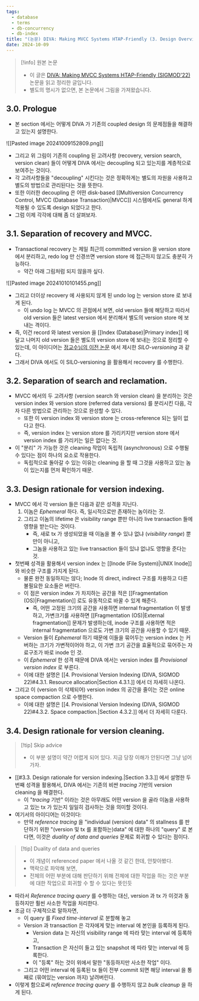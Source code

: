 ```yaml
---
tags:
  - database
  - terms
  - db-concurrency
  - db-index
title: "(논문) DIVA: Making MVCC Systems HTAP-Friendly (3. Design Overview of DIVA)"
date: 2024-10-09
---
```

> [!info] 원본 논문
> - 이 글은 [DIVA: Making MVCC Systems HTAP-Friendly (SIGMOD'22)](https://dl.acm.org/doi/10.1145/3514221.3526135) 논문을 읽고 정리한 글입니다.
> - 별도의 명시가 없으면, 본 논문에서 그림을 가져왔습니다.

## 3.0. Prologue

- 본 section 에서는 어떻게 DIVA 가 기존의 coupled design 의 문제점들을 해결하고 있는지 설명한다.

![[Pasted image 20241009152809.png]]

- 그리고 위 그림이 기존의 coupling 된 고려사항 (recovery, version search, version clean) 들이 어떻게 DIVA 에서는 decoupling 되고 있는지를 계층적으로 보여주는 것이다.
- 각 고려사항들을 "decoupling" 시킨다는 것은 정확하게는 별도의 자원을 사용하고 별도의 방법으로 관리된다는 것을 뜻한다.
- 또한 이러한 decoupling 은 어떤 disk-based [[Multiversion Concurrency Control, MVCC (Database Transaction)|MVCC]] 시스템에서도 general 하게 적용될 수 있도록 design 되었다고 한다.
- 그럼 이제 각각에 대해 좀 더 살펴보자.

## 3.1. Separation of recovery and MVCC.

- Transactional recovery 는 제일 최근의 committed version 을 version store 에서 분리하고, redo log 만 신경쓰면 version store 에 접근하지 않고도 충분히 가능하다.
	- 약간 아래 그림처럼 되지 않을까 싶다.

![[Pasted image 20241010101455.png]]

- 그리고 더이상 recovery 에 사용되지 않게 된 undo log 는 version store 로 보내게 된다.
	- 이 undo log 는 MVCC 의 관점에서 보면, old version 들에 해당하고 따라서 old version 들은 latest version 에서 분리해서 별도의 version store 에 보내는 격이다.
- 즉, 이건 record 와 latest version 을 [[Index (Database)|Primary index]] 에 달고 나머지 old version 들은 별도의 version store 에 보내는 것으로 정리할 수 있는데, 이 아이디어는 [정교수님의 이전 논문](https://dl.acm.org/doi/pdf/10.1145/3318464.3389714) 에서 제시한 *SILO-versioning* 과 같다.
- 그래서 DIVA 에서도 이 SILO-versioning 을 활용해서 recovery 를 수행한다.

## 3.2. Separation of search and reclamation.

- MVCC 에서의 두 고려사항 (version search 와 version clean) 을 분리하는 것은 version index 와 version store (referred data versions) 를 분리시킨 다음, 각자 다른 방법으로 관리하는 것으로 완성할 수 있다.
	- 또한 이 version index 와 version store 는 cross-reference 되는 일이 없다고 한다.
	- 즉, version index 는 version store 를 가리키지만 version store 에서 version index 를 가리키는 일은 없다는 것.
- 이 "분리" 가 가능한 것은 cleaning 작업이 독립적 (asynchronous) 으로 수행될 수 있다는 점이 하나의 요소로 작용한다.
	- 독립적으로 돌아갈 수 있는 이유는 cleaning 을 할 때 그것을 사용하고 있는 놈이 있는지를 먼저 확인하기 때문.

## 3.3. Design rationale for version indexing.

- MVCC 에서 각 version 들은 다음과 같은 성격을 지닌다.
	1) 이놈은 *Ephemeral* 하다. 즉, 일시적으로만 존재하는 놈이라는 것.
	2) 그리고 이놈의 lifetime 은 visibility range 뿐만 아니라 live transaction 들에 영향을 받는다는 것이다.
		- 즉, 새로 tx 가 생성되었을 때 이놈을 볼 수 있냐 없냐 (*visibility range*) 뿐만이 아니고,
		- 그놈을 사용하고 있는 live transaction 들이 있냐 없냐도 영향을 준다는 것.
- 첫번째 성격을 활용해서 version index 는 [[Inode (File System)|UNIX Inode]] 와 비슷한 구조를 가지게 된다.
	- 물론 완전 동일하지는 않다; Inode 의 direct, indirect 구조를 차용하고 다른 불필요한 요소들은 버린다.
	- 이 점은 version index 가 차지하는 공간을 적은 [[Fragmentation (OS)|Fragmentation]] 로도 유동적으로 바꿀 수 있게 해준다.
		- 즉, 어떤 고정된 크기의 공간을 사용하면 internal fragmentation 이 발생하고, 가변크기를 사용하면 [[Fragmentation (OS)|External fragmentation]] 문제가 발생하는데, inode 구조를 사용하면 적은 internal fragmentation 으로도 가변 크기의 공간을 사용할 수 있기 때문.
	- Version 들이 *Ephemeral* 하기 때문에 이들을 묶어두는 version index 는 커버하는 크기가 가변적이어야 하고, 이 가변 크기 공간을 효율적으로 묶어주는 자료구조가 바로 inode 인 것.
	- 이 *Ephemeral* 한 성격 때문에 DIVA 에서는 version index 를 *Provisional version index* 로 부른다.
	- 이에 대한 설명은 [[4. Provisional Version Indexing (DIVA, SIGMOD 22)#4.3.1. Resource allocation|Section 4.3.1.]] 에서 더 자세히 나온다.
- 그리고 이 (version 이 삭제되어) version index 의 공간을 줄이는 것은 online space compaction 으로 수행한다.
	- 이에 대한 설명은 [[4. Provisional Version Indexing (DIVA, SIGMOD 22)#4.3.2. Space compaction.|Section 4.3.2.]] 에서 더 자세히 다룬다.

## 3.4. Design rationale for version cleaning.

> [!tip] Skip advice
> - 이 부분 설명이 약간 어렵게 되어 있다. 지금 당장 이해가 안된다면 그냥 넘어가자.

- [[#3.3. Design rationale for version indexing.|Section 3.3.]] 에서 설명한 두 번째 성격을 활용해서, DIVA 에서는 기존의 비싼 *tracing* 기반의 version cleaning 을 해결한다.
	- 이 "*tracing* 기반" 이라는 것은 아무래도 어떤 version 을 골라 이놈을 사용하고 있는 tx 가 있는지 일일히 검사하는 것을 의미할 것이다.
- 여기서의 아이디어는 이것이다:
	- 만약 *reference tracing* 을 "individual (version) data" 의 stallness 를 판단하기 위한 "(version 및 tx 를 포함하는)data" 에 대한 하나의 "query" 로 본다면, 이것은 *duality of data and queries* 문제로 회귀할 수 있다는 점이다.

> [!tip] Duality of data and queries
> - 이 개념이 referenced paper 에서 나올 것 같긴 한데, 안찾아봤다.
> - 맥락으로 파악해 보면,
> - 전체의 어떤 부분에 대해 판단하기 위해 전체에 대한 작업을 하는 것은 부분에 대한 작업으로 회귀할 수 할 수 있다는 뜻인듯

- 따라서 *Reference tracing query* 를 수행하는 대신, version 과 tx 가 이것과 동등하지만 훨씬 사소한 작업을 처리한다.
- 조금 더 구체적으로 말하자면,
	- 이 query 를 *Fixed time-interval* 로 분할해 놓고
	- Version 과 transaction 은 각자에게 맞는 interval 에 본인을 등록하게 된다.
		- Version data 는 자신의 visibility range 에 따라 맞는 interval 에 등록하고,
		- Transaction 은 자신이 들고 있는 snapshot 에 따라 맞는 interval 에 등록한다.
		- 이 "등록" 하는 것이 위에서 말한 "동등하지만 사소한 작업" 이다.
	- 그리고 어떤 interval 에 등록된 tx 들이 전부 commit 되면 해당 interval 을 통째로 (묶여있는 version 까지) 날려버린다.
- 이렇게 함으로써 *reference tracing query* 를 수행하지 않고 *bulk cleanup* 을 하게 된다.

[^redo-log]: Recovery 를 잘 몰라서 이게 왜 되는건지 잘 모른다.